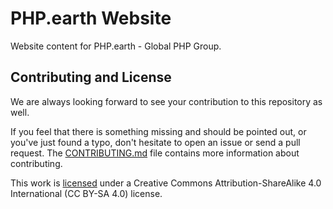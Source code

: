 # PHP.earth Website

Website content for PHP.earth - Global PHP Group.

## Contributing and License

We are always looking forward to see your contribution to this repository as well.

If you feel that there is something missing and should be pointed out, or you've
just found a typo, don't hesitate to open an issue or send a pull request.
The [CONTRIBUTING.md](CONTRIBUTING.md) file contains more information about contributing.

This work is [licensed](LICENSE) under a Creative Commons Attribution-ShareAlike 4.0
International (CC BY-SA 4.0) license.
